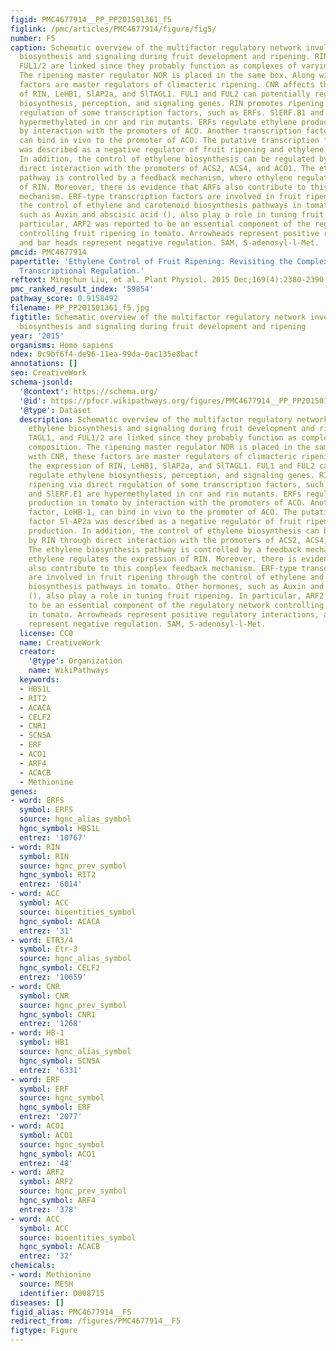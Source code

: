 ```yaml
---
figid: PMC4677914__PP_PP201501361_f5
figlink: /pmc/articles/PMC4677914/figure/fig5/
number: F5
caption: Schematic overview of the multifactor regulatory network involved in ethylene
  biosynthesis and signaling during fruit development and ripening. RIN, TAGL1, and
  FUL1/2 are linked since they probably function as complexes of varying composition.
  The ripening master regulator NOR is placed in the same box. Along with CNR, these
  factors are master regulators of climacteric ripening. CNR affects the expression
  of RIN, LeHB1, SlAP2a, and SlTAGL1. FUL1 and FUL2 can potentially regulate ethylene
  biosynthesis, perception, and signaling genes. RIN promotes ripening via direct
  regulation of some transcription factors, such as ERFs. SlERF.B1 and SlERF.E1 are
  hypermethylated in cnr and rin mutants. ERFs regulate ethylene production in tomato
  by interaction with the promoters of ACO. Another transcription factor, LeHB-1,
  can bind in vivo to the promoter of ACO. The putative transcription factor Sl-AP2a
  was described as a negative regulator of fruit ripening and ethylene production.
  In addition, the control of ethylene biosynthesis can be regulated by RIN through
  direct interaction with the promoters of ACS2, ACS4, and ACO1. The ethylene biosynthesis
  pathway is controlled by a feedback mechanism, where ethylene regulates the expression
  of RIN. Moreover, there is evidence that ARFs also contribute to this complex feedback
  mechanism. ERF-type transcription factors are involved in fruit ripening through
  the control of ethylene and carotenoid biosynthesis pathways in tomato. Other hormones,
  such as Auxin and abscisic acid (), also play a role in tuning fruit ripening. In
  particular, ARF2 was reported to be an essential component of the regulatory network
  controlling fruit ripening in tomato. Arrowheads represent positive regulatory interactions,
  and bar heads represent negative regulation. SAM, S-adenosyl-l-Met.
pmcid: PMC4677914
papertitle: 'Ethylene Control of Fruit Ripening: Revisiting the Complex Network of
  Transcriptional Regulation.'
reftext: Mingchun Liu, et al. Plant Physiol. 2015 Dec;169(4):2380-2390.
pmc_ranked_result_index: '59854'
pathway_score: 0.9158492
filename: PP_PP201501361_f5.jpg
figtitle: Schematic overview of the multifactor regulatory network involved in ethylene
  biosynthesis and signaling during fruit development and ripening
year: '2015'
organisms: Homo sapiens
ndex: 0c9bf6f4-de96-11ea-99da-0ac135e8bacf
annotations: []
seo: CreativeWork
schema-jsonld:
  '@context': https://schema.org/
  '@id': https://pfocr.wikipathways.org/figures/PMC4677914__PP_PP201501361_f5.html
  '@type': Dataset
  description: Schematic overview of the multifactor regulatory network involved in
    ethylene biosynthesis and signaling during fruit development and ripening. RIN,
    TAGL1, and FUL1/2 are linked since they probably function as complexes of varying
    composition. The ripening master regulator NOR is placed in the same box. Along
    with CNR, these factors are master regulators of climacteric ripening. CNR affects
    the expression of RIN, LeHB1, SlAP2a, and SlTAGL1. FUL1 and FUL2 can potentially
    regulate ethylene biosynthesis, perception, and signaling genes. RIN promotes
    ripening via direct regulation of some transcription factors, such as ERFs. SlERF.B1
    and SlERF.E1 are hypermethylated in cnr and rin mutants. ERFs regulate ethylene
    production in tomato by interaction with the promoters of ACO. Another transcription
    factor, LeHB-1, can bind in vivo to the promoter of ACO. The putative transcription
    factor Sl-AP2a was described as a negative regulator of fruit ripening and ethylene
    production. In addition, the control of ethylene biosynthesis can be regulated
    by RIN through direct interaction with the promoters of ACS2, ACS4, and ACO1.
    The ethylene biosynthesis pathway is controlled by a feedback mechanism, where
    ethylene regulates the expression of RIN. Moreover, there is evidence that ARFs
    also contribute to this complex feedback mechanism. ERF-type transcription factors
    are involved in fruit ripening through the control of ethylene and carotenoid
    biosynthesis pathways in tomato. Other hormones, such as Auxin and abscisic acid
    (), also play a role in tuning fruit ripening. In particular, ARF2 was reported
    to be an essential component of the regulatory network controlling fruit ripening
    in tomato. Arrowheads represent positive regulatory interactions, and bar heads
    represent negative regulation. SAM, S-adenosyl-l-Met.
  license: CC0
  name: CreativeWork
  creator:
    '@type': Organization
    name: WikiPathways
  keywords:
  - HBS1L
  - RIT2
  - ACACA
  - CELF2
  - CNR1
  - SCN5A
  - ERF
  - ACO1
  - ARF4
  - ACACB
  - Methionine
genes:
- word: ERFS
  symbol: ERFS
  source: hgnc_alias_symbol
  hgnc_symbol: HBS1L
  entrez: '10767'
- word: RIN
  symbol: RIN
  source: hgnc_prev_symbol
  hgnc_symbol: RIT2
  entrez: '6014'
- word: ACC
  symbol: ACC
  source: bioentities_symbol
  hgnc_symbol: ACACA
  entrez: '31'
- word: ETR3/4
  symbol: Etr-3
  source: hgnc_alias_symbol
  hgnc_symbol: CELF2
  entrez: '10659'
- word: CNR
  symbol: CNR
  source: hgnc_prev_symbol
  hgnc_symbol: CNR1
  entrez: '1268'
- word: HB-1
  symbol: HB1
  source: hgnc_alias_symbol
  hgnc_symbol: SCN5A
  entrez: '6331'
- word: ERF
  symbol: ERF
  source: hgnc_symbol
  hgnc_symbol: ERF
  entrez: '2077'
- word: ACO1
  symbol: ACO1
  source: hgnc_symbol
  hgnc_symbol: ACO1
  entrez: '48'
- word: ARF2
  symbol: ARF2
  source: hgnc_prev_symbol
  hgnc_symbol: ARF4
  entrez: '378'
- word: ACC
  symbol: ACC
  source: bioentities_symbol
  hgnc_symbol: ACACB
  entrez: '32'
chemicals:
- word: Methionine
  source: MESH
  identifier: D008715
diseases: []
figid_alias: PMC4677914__F5
redirect_from: /figures/PMC4677914__F5
figtype: Figure
---
```


